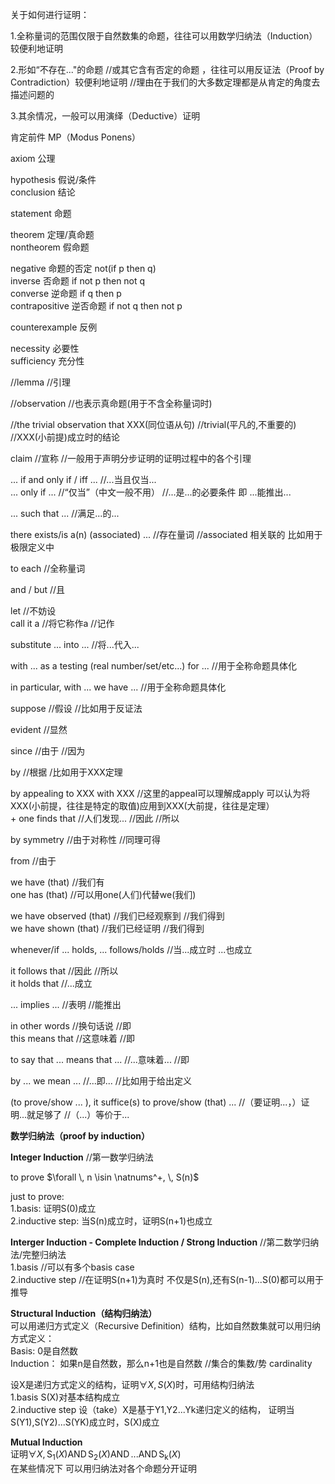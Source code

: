  关于如何进行证明：  
 
1\.全称量词的范围仅限于自然数集的命题，往往可以用数学归纳法（Induction）较便利地证明  

2\.形如“不存在..."的命题 //或其它含有否定的命题 ，往往可以用反证法（Proof by Contradiction）较便利地证明 //理由在于我们的大多数定理都是从肯定的角度去描述问题的     

3\.其余情况，一般可以用演绎（Deductive）证明  
  
肯定前件 MP（Modus Ponens）  

axiom 公理  
  
hypothesis 假说/条件  
conclusion 结论  

statement 命题  

theorem 定理/真命题    
nontheorem 假命题    

negative 命题的否定 not(if p then q)  
inverse 否命题 if not p then not q  
converse 逆命题 if q then p   
contrapositive 逆否命题 if not q then not p  

counterexample 反例  

necessity 必要性  
sufficiency 充分性  

//lemma //引理  

//observation //也表示真命题(用于不含全称量词时)   

//the trivial observation that XXX(同位语从句) //trivial(平凡的,不重要的) //XXX(小前提)成立时的结论   

claim //宣称 //一般用于声明分步证明的证明过程中的各个引理   

... if and only if / iff ... //...当且仅当...  
... only if ... //“仅当”（中文一般不用） //...是...的必要条件 即 ...能推出...  

... such that ... //满足...的...

there exists/is a(n) (associated) ... //存在量词  //associated 相关联的 比如用于极限定义中   

to each //全称量词

and / but //且   
  
let //不妨设  
call it a //将它称作a //记作     
  
substitute ... into ... //将...代入...    

with ... as a testing (real number/set/etc...) for ... //用于全称命题具体化    

in particular, with ... we have ... //用于全称命题具体化    

suppose //假设 //比如用于反证法  

evident //显然   

since //由于 //因为 

by //根据 /比如用于XXX定理    

by appealing to XXX with XXX //这里的appeal可以理解成apply 可以认为将XXX(小前提，往往是特定的取值)应用到XXX(大前提，往往是定理）  
\+ one finds that //人们发现... //因此 //所以

by symmetry //由于对称性 //同理可得  

from //由于

we have (that) //我们有  
one has (that) //可以用one(人们)代替we(我们)   

we have observed (that) //我们已经观察到 //我们得到    
we have shown (that) //我们已经证明 //我们得到   

whenever/if ... holds, ... follows/holds //当...成立时 ...也成立      

it follows that //因此 //所以   
it holds that //...成立  

... implies ... //表明 //能推出    

in other words //换句话说 //即  
this means that //这意味着 //即    
   
to say that ... means that ... //...意味着... //即   

by ... we mean ... //...即... //比如用于给出定义  
    
(to prove/show ... ), it suffice(s) to prove/show (that) ... //（要证明...，）证明...就足够了 //（...）等价于...   

**数学归纳法（proof by induction）**    
    
**Integer Induction**  //第一数学归纳法    
    
to prove $\forall \, n \isin \natnums^+, \, S(n)$   
  
just to prove:  
1\.basis: 证明S(0)成立  
2\.inductive step: 当S(n)成立时，证明S(n+1)也成立 
  
**Interger Induction - Complete Induction / Strong Induction**  //第二数学归纳法/完整归纳法    
1\.basis //可以有多个basis case    
2\.inductive step  //在证明S(n+1)为真时 不仅是S(n),还有S(n-1)...S(0)都可以用于推导  
  
**Structural Induction（结构归纳法）**  
可以用递归方式定义（Recursive Definition）结构，比如自然数集就可以用归纳方式定义：  
Basis: 0是自然数  
Induction： 如果n是自然数，那么n+1也是自然数 //集合的集数/势 cardinality    

设X是递归方式定义的结构，证明$\forall X , \, S(X)$时，可用结构归纳法  
 1\.basis S(X)对基本结构成立  
 2\.inductive step 设（take）X是基于Y1,Y2...Yk递归定义的结构， 证明当S(Y1),S(Y2)...S(YK)成立时，S(X)成立    

**Mutual Induction**  
证明$\forall X , \, \operatorname{S_1}(X) \operatorname{AND} \operatorname{S_2}(X) \operatorname{AND} ... \operatorname{AND} \operatorname{S_k}(X)$  
在某些情况下 可以用归纳法对各个命题分开证明  